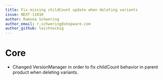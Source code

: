 ```yaml
---
title: Fix missing childCount update when deleting variants
issue: NEXT-11010
author: Ramona Schwering
author_email: r.schwering@shopware.com 
author_github: leichteckig
---
```

# Core
*  Changed VersionManager in order to fix childCount behavior in parent product when deleting variants.
